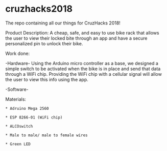 # cruzhacks2018
The repo containing all our things for CruzHacks 2018!

Product Description: A cheap, safe, and easy to use bike rack that allows the user to view their locked bite through an app and have a secure personalized pin to unlock their bike. 

Work done: 

  -Hardware- Using the Arduino micro controller as a base, we designed a simple switch to be activated when the bike is in place and send that data through a WiFi chip. Providing the WiFi chip with a cellular signal will allow the user to view this info using the app.   

  -Software-

Materials: 

    * Adruino Mega 2560
    
    * ESP 8266-01 (WiFi chip)
    
    * ALCOswitch
    
    * Male to male/ male to female wires
    
    * Green LED 
    
